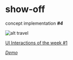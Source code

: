 # show-off
concept implementation ***#4***

![alt travel](https://cdn-images-1.medium.com/max/1600/1*TrXtD5MWGEtxZmyFJvt4bA.gif)

<a href="https://medium.muz.li/ui-interactions-of-the-week-52-d946a7b30805" target="_blank">UI Interactions of the week #1</a>

<em><a href="https://dhirajsharma.net" target="_blank">Demo</a></em>